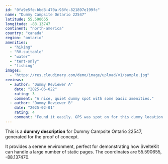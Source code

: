 ```yaml
---
id: "0fa9e5fe-bbd3-470a-98fc-821897e199fc"
name: "Dummy Campsite Ontario 22547"
latitude: 55.590655
longitude: -88.13747
continent: "north-america"
country: "canada"
region: "ontario"
amenities:
  - "hiking"
  - "RV-suitable"
  - "water"
  - "tent-only"
  - "fishing"
images:
  - "https://res.cloudinary.com/demo/image/upload/v1/sample.jpg"
reviews:
  - author: "Dummy Reviewer A"
    date: "2025-06-022"
    rating: 3
    comment: "A nice, quiet dummy spot with some basic amenities."
  - author: "Dummy Reviewer B"
    date: "2025-02-01"
    rating: 4
    comment: "Found it easily. GPS was spot on for this dummy location."
---
```


This is a **dummy description** for Dummy Campsite Ontario 22547, generated for the proof of concept.

It provides a serene environment, perfect for demonstrating how SvelteKit can handle a large number of static pages. The coordinates are 55.590655, -88.137470.
